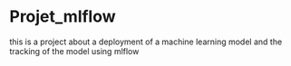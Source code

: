 # Projet_mlflow
this is a project about a deployment of a machine learning model and the tracking of the model using mlflow
